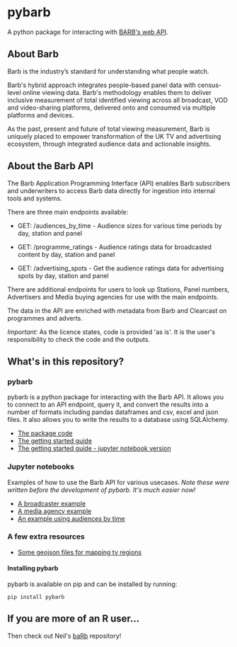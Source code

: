 # pybarb

A python package for interacting with [BARB's web API](https://barb-api.co.uk/api-docs).

## About Barb

Barb is the industry’s standard for understanding what people watch.

Barb's hybrid approach integrates people-based panel data with census-level online viewing data. Barb's methodology enables them to deliver inclusive measurement of total identified viewing across all broadcast, VOD and video-sharing platforms, delivered onto and consumed via multiple platforms and devices.

As the past, present and future of total viewing measurement, Barb is uniquely placed to empower transformation of the UK TV and advertising ecosystem, through integrated audience data and actionable insights.

## About the Barb API

The Barb Application Programming Interface (API) enables Barb subscribers and underwriters to access Barb data directly for ingestion into internal tools and systems.

There are three main endpoints available:

- GET: /audiences_by_time - Audience sizes for various time periods by day, station and panel

- GET: /programme_ratings - Audience ratings data for broadcasted content by day, station and panel

- GET: /advertising_spots - Get the audience ratings data for advertising spots by day, station and panel

There are additional endpoints for users to look up Stations, Panel numbers, Advertisers and Media buying agencies for use with the main endpoints.

The data in the API are enriched with metadata from Barb and Clearcast on programmes and adverts.

*Important:* As the licence states, code is provided 'as is'. It is the user's responsibility to check the code and the outputs.

## What's in this repository?

### pybarb

pybarb is a python package for interacting with the Barb API. It allows you to connect to an API endpoint, query it, and convert the results into a number of formats including pandas dataframes and csv, excel and json files. It also allows you to write the results to a database using SQLAlchemy. 

- [The package code](https://github.com/coppeliaMLA/pybarb/tree/main/pybarb)
- [The getting started guide](http://www.coppelia.io/pybarb/pybarb/getting_started.html)
- [The getting started guide - jupyter notebook version](https://github.com/coppeliaMLA/pybarb/blob/main/pybarb/getting_started.ipynb)

### Jupyter notebooks

Examples of how to use the Barb API for various usecases. *Note these were written before the development of pybarb. It's much easier now!*

- [A broadcaster example](jupyter_notebooks/a_broadcaster_example.ipynb)
- [A media agency example](jupyter_notebooks/a_media_agency_example.ipynb)
- [An example using audiences by time](jupyter_notebooks/an_audiences_by_time_example.ipynb)

### A few extra resources

- [Some geojson files for mapping tv regions](assets/tv_regions)

#### Installing pybarb

pybarb is available on pip and can be installed by running:

```
pip install pybarb
```

## If you are more of an R user...

Then check out Neil's [baRb](https://github.com/neilc-itv/baRb) repository!


